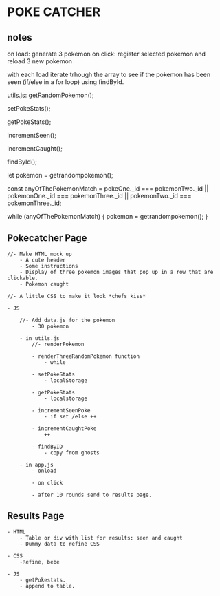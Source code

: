 # POKE CATCHER

## notes
on load: generate 3 pokemon
on click: register selected pokemon and reload 3 new pokemon

with each load iterate trhough the array to see if the pokemon has been seen (if/else in a for loop) using findById.


utils.js:
getRandomPokemon();

setPokeStats();

getPokeStats();

incrementSeen();

incrementCaught();

findById();



let pokemon = getrandompokemon();

const anyOfThePokemonMatch = pokeOne._id === pokemonTwo._id || pokemonOne._id === pokemonThree._id || pokemonTwo._id === pokemonThree._id;

while (anyOfThePokemonMatch) {
    pokemon = getrandompokemon();
}

## Pokecatcher Page
    //- Make HTML mock up
        - A cute header
        - Some instructions
        - Display of three pokemon images that pop up in a row that are clickable.
        - Pokemon caught

    //- A little CSS to make it look *chefs kiss*

    - JS

        //- Add data.js for the pokemon
            - 30 pokemon

        - in utils.js
            //- renderPokemon

            - renderThreeRandomPokemon function
                - while 

            - setPokeStats
                - localStorage

            - getPokeStats
                - localstorage

            - incrementSeenPoke
                - if set /else ++

            - incrementCaughtPoke
                ++

            - findByID
                - copy from ghosts

        - in app.js 
            - onload

            - on click

            - after 10 rounds send to results page.


## Results Page
    
    - HTML
        - Table or div with list for results: seen and caught
        - Dummy data to refine CSS
    
    - CSS 
        -Refine, bebe

    - JS
        - getPokestats.
        - append to table.